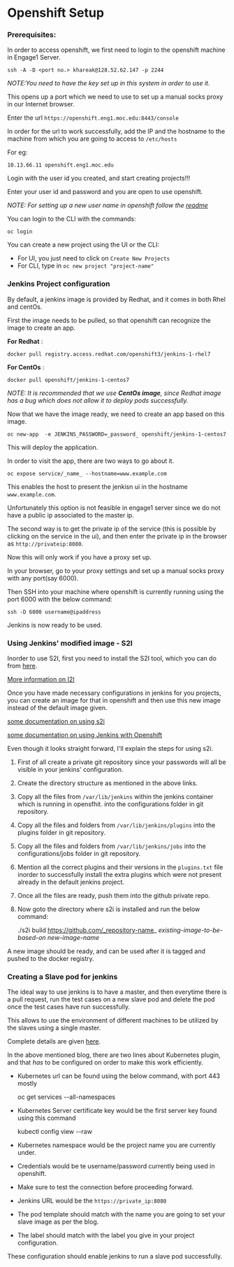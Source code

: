 # Openshift Setup

### Prerequisites:
In order to access openshift, we first need to login to the openshift machine in Engage1 Server.

	ssh -A -D <port no.> khareak@128.52.62.147 -p 2244

*NOTE:You need to have the key set up in this system in order to use it.*

This opens up a port which we need to use to set up a manual socks proxy in our Internet browser.

Enter the url `https://openshift.eng1.moc.edu:8443/console`

In order for the url to work successfully, add the IP and the hostname to the machine from which you are going to access to `/etc/hosts`

For eg:
	
	10.13.66.11 openshift.eng1.moc.edu

Login with the user id you created, and start creating projects!!!

Enter your user id and password and you are open to use openshift.

*NOTE: For setting up a new user name in openshift follow the [readme](https://github.com/CCI-MOC/openshift/blob/master/README.md)*

You can login to the CLI with the commands:

	oc login

You can create a new project using the UI or the CLI:
* For UI, you just need to click on `Create New Projects`
* For CLI, type in `oc new project "project-name"`

### Jenkins Project configuration
By default, a jenkins image is provided by Redhat, and it comes in both Rhel and centOs.

First the image needs to be pulled, so that openshift can recognize the image to create an app.

**For Redhat** :

	docker pull registry.access.redhat.com/openshift3/jenkins-1-rhel7

**For CentOs** :

	docker pull openshift/jenkins-1-centos7

*NOTE: It is recommended that we use **CentOs image**, since Redhat image has a bug which does not allow it to deploy pods successfully.*

Now that we have the image ready, we need to create an app based on this image.

	oc new-app  -e JENKINS_PASSWORD=_password_ openshift/jenkins-1-centos7

This will deploy the application.

In order to visit the app, there are two ways to go about it.

	oc expose service/_name_ --hostname=www.example.com    

This enables the host to present the jenkisn ui in the hostname `www.example.com`.

Unfortunately this option is not feasible in engage1 server since we do not have a public ip associated to the master ip.

The second way is to get the private ip of the service (this is possible by clicking on the service in the ui), and then enter the private ip in the browser as `http://privateip:8080`.

Now this will only work if you have a proxy set up. 

In your browser, go to your proxy settings and set up a manual socks proxy with any port(say 6000).

Then SSH into your machine where openshift is currently running using the port 6000 with the below command:

	ssh -D 6000 username@ipaddress

Jenkins is now ready to be used.

### Using Jenkins' modified image - S2I
Inorder to use S2I, first you need to install the S2I tool, which you can do from [here](https://github.com/openshift/source-to-image/releases/tag/v1.1.0).

[More information on I2I](https://github.com/openshift/source-to-image)

Once you have made necessary configurations in jenkins for you projects, you can create an image for that in openshift and then use this new image instead of the default image given.

[some documentation on using s2i](https://docs.openshift.com/enterprise/3.2/using_images/other_images/jenkins.html#jenkins-as-s2i-builder)

[some documentation on using Jenkins with Openshift](https://github.com/openshift/jenkins)

Even though it looks straight forward, I'll explain the steps for using s2i.
1. First of all create a private git repository since your passwords will all be visible in your jenkins' configuration.
2. Create the directory structure as mentioned in the above links.
3. Copy all the files from `/var/lib/jenkins` within the jenkins container which is running in opensfhit. into the configurations folder in git repository.
4. Copy all the files and folders from `/var/lib/jenkins/plugins` into the plugins folder in git repository.
5. Copy all the files and folders from `/var/lib/jenkins/jobs` into the configurations/jobs folder in git repository.
6. Mention all the correct plugins and their versions in the `plugins.txt` file inorder to successfully install the extra  plugins which were not present already in the default jenkins project.
7. Once all the files are ready, push them into the github private repo.
8. Now goto the directory where s2i is installed and run the below command:

	./s2i build https://github.com/_repository-name_ _existing-image-to-be-based-on_ _new-image-name_

A new image should be ready, and can be used after it is tagged and pushed to the docker registry.

### Creating a Slave pod for jenkins 
The ideal way to use jenkins is to have a master, and then everytime there is a pull request, run the test cases on a new slave pod and delete the pod once the test cases have run successfully.

This allows to use the environment of different machines to be utilized by the slaves using a single master.

Complete details are given [here](https://blog.openshift.com/openshift-3-2-jenkins-s2i-slave-pods/).

In the above mentioned blog, there are two lines about Kubernetes plugin, and that _has_ to be configured on order to make this work efficiently.
* Kubernetes url can be found using the below command, with port 443 mostly

	oc get services --all-namespaces

* Kubernetes Server certificate key would be the first server key found using this command

	kubectl config view --raw

* Kubernetes namespace would be the project name you are currently under.
* Credentials would be te username/password currently being used in openshift.
* Make sure to test the connection before proceeding forward.
* Jenkins URL would be the `https://private_ip:8080`
* The pod template should match with the name you are going to set your slave image as per the blog.
* The label should match with the label you give in your project configuration.

These configuration should enable jenkins to run a slave pod successfully.

